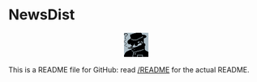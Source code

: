 # NewsDist

<p align="center">
	<img src="https://github.com/NishiOwO/newsdist/raw/master/Binary/logo.gif" alt="logo">
</p>

This is a README file for GitHub: read [/README](/README) for the actual README.
